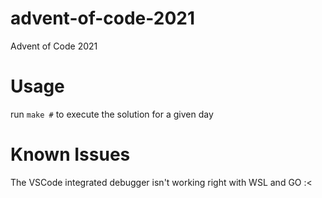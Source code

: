 # advent-of-code-2021
Advent of Code 2021

# Usage
run `make #` to execute the solution for a given day

# Known Issues
The VSCode integrated debugger isn't working right with WSL and GO :<